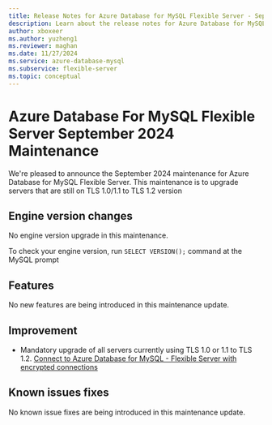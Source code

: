 ```yaml
---
title: Release Notes for Azure Database for MySQL Flexible Server - September 2024
description: Learn about the release notes for Azure Database for MySQL Flexible Server September 2024.
author: xboxeer
ms.author: yuzheng1
ms.reviewer: maghan
ms.date: 11/27/2024
ms.service: azure-database-mysql
ms.subservice: flexible-server
ms.topic: conceptual
---
```


# Azure Database For MySQL Flexible Server September 2024 Maintenance

We're pleased to announce the September 2024 maintenance for Azure Database for MySQL Flexible Server. This maintenance is to upgrade servers that are still on TLS 1.0/1.1 to TLS 1.2 version

## Engine version changes

No engine version upgrade in this maintenance.

To check your engine version, run `SELECT VERSION();` command at the MySQL prompt

## Features

No new features are being introduced in this maintenance update.

## Improvement

- Mandatory upgrade of all servers currently using TLS 1.0 or 1.1 to TLS 1.2. [Connect to Azure Database for MySQL - Flexible Server with encrypted connections](../how-to-connect-tls-ssl.md)

## Known issues fixes

No known issue fixes are being introduced in this maintenance update.
